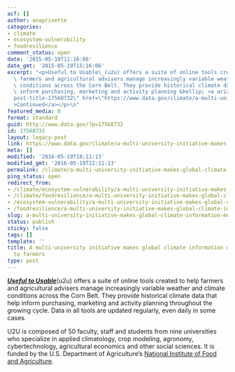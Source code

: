 ```yaml
---
acf: []
author: anaprivette
categories:
- climate
- ecosystem-vulnerability
- foodresilience
comment_status: open
date: '2015-05-19T11:16:06'
date_gmt: '2015-05-19T15:16:06'
excerpt: "<p>Useful to Usable\_(u2u) offers a suite of online tools created to help\
  \ farmers and agricultural advisers manage increasingly variable weather and climate\
  \ conditions across the Corn Belt. They provide historical climate data that help\
  \ inform purchasing, marketing and activity planning &hellip; <a aria-describedby=\"\
  post-title-17568732\" href=\"https://www.data.gov/climate/a-multi-university-initiative-makes-global-climate-information-more-accesible-to-farmers/\"\
  >Continued</a></p>\n"
featured_media: 0
format: standard
guid: http://www.data.gov/?p=17568732
id: 17568732
layout: legacy-post
link: https://www.data.gov/climate/a-multi-university-initiative-makes-global-climate-information-more-accesible-to-farmers/
meta: []
modified: '2016-05-19T18:11:13'
modified_gmt: '2016-05-19T22:11:13'
permalink: /climate/a-multi-university-initiative-makes-global-climate-information-more-accesible-to-farmers/
ping_status: open
redirect_from:
- /climate/ecosystem-vulnerability/a-multi-university-initiative-makes-global-climate-information-more-accesible-to-farmers/
- /climate/foodresilience/a-multi-university-initiative-makes-global-climate-information-more-accesible-to-farmers/
- /ecosystem-vulnerability/a-multi-university-initiative-makes-global-climate-information-more-accesible-to-farmers/
- /foodresilience/a-multi-university-initiative-makes-global-climate-information-more-accesible-to-farmers/
slug: a-multi-university-initiative-makes-global-climate-information-more-accesible-to-farmers
status: publish
sticky: false
tags: []
template: ''
title: A multi-university initiative makes global climate information more accesible
  to farmers
type: post
---
```

[***Useful to Usable***](https://mygeohub.org/groups/u2u)(u2u) offers a suite of online tools created to help farmers and agricultural advisers manage increasingly variable weather and climate conditions across the Corn Belt. They provide historical climate data that help inform purchasing, marketing and activity planning throughout the growing cycle. Data in all tools are updated regularly, even daily in some cases.


U2U is composed of 50 faculty, staff and students from nine universities who specialize in applied climatology, crop modeling, agronomy, cybertechnology, agricultural economics and other social sciences. It is funded by the U.S. Department of Agriculture’s [National Institute of Food and Agriculture](http://nifa.usda.gov/).


